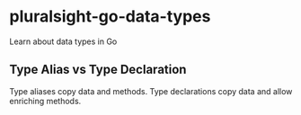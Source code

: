 # pluralsight-go-data-types
Learn about data types in Go

## Type Alias vs Type Declaration

Type aliases copy data and methods. Type declarations copy data and allow enriching methods.